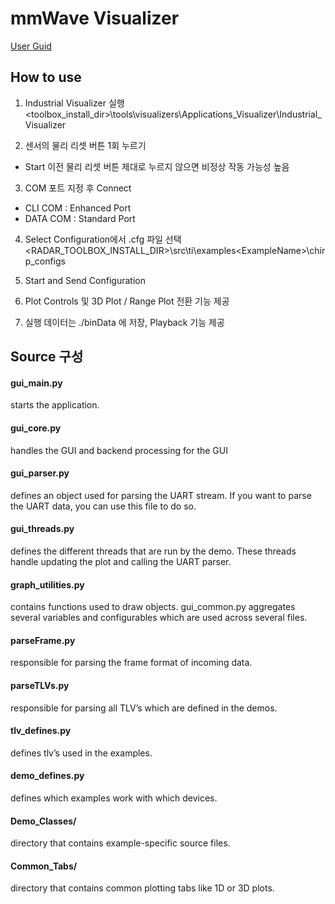 # mmWave Visualizer
[User Guid](https://dev.ti.com/tirex/explore/content/radar_toolbox_2_20_00_05/tools/visualizers/Applications_Visualizer/docs/mmWave_Applications_Visualizer_User_Guide.html)

## How to use
1. Industrial Visualizer 실행\
 <toolbox_install_dir>\tools\visualizers\Applications_Visualizer\Industrial_Visualizer

2. 센서의 물리 리셋 버튼 1회 누르기
* Start 이전 물리 리셋 버튼 제대로 누르지 않으면 비정상 작동 가능성 높음

3. COM 포트 지정 후 Connect
* CLI COM : Enhanced Port
* DATA COM : Standard Port

4. Select Configuration에서 .cfg 파일 선택\
<RADAR_TOOLBOX_INSTALL_DIR>\src\ti\examples\<ExampleName>\chirp_configs

5. Start and Send Configuration

6. Plot Controls 및 3D Plot / Range Plot 전환 기능 제공

7. 실행 데이터는 ./binData 에 저장, Playback 기능 제공

## Source 구성
#### gui_main.py
starts the application.
#### gui_core.py
handles the GUI and backend processing for the GUI
#### gui_parser.py
defines an object used for parsing the UART stream. If you want to parse the UART data, you can use this file to do so.
#### gui_threads.py
defines the different threads that are run by the demo. These threads handle updating the plot and calling the UART parser.
#### graph_utilities.py
contains functions used to draw objects.
gui_common.py aggregates several variables and configurables which are used across several files.
#### parseFrame.py
responsible for parsing the frame format of incoming data.
#### parseTLVs.py
responsible for parsing all TLV’s which are defined in the demos.
#### tlv_defines.py
defines tlv’s used in the examples.
#### demo_defines.py
defines which examples work with which devices.
#### Demo_Classes/
directory that contains example-specific source files.
#### Common_Tabs/
directory that contains common plotting tabs like 1D or 3D plots.

